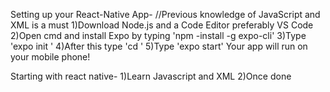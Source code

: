 Setting up your React-Native App-
//Previous knowledge of JavaScript and XML is a must
1)Download Node.js and a Code Editor preferably VS Code
2)Open cmd and install Expo by typing 'npm -install -g expo-cli'
3)Type 'expo init <Projectname>'
4)After this type 'cd <Projectname>'
5)Type 'expo start'
Your app will run on your mobile phone!

Starting with react native-
1)Learn Javascript and XML
2)Once done 
